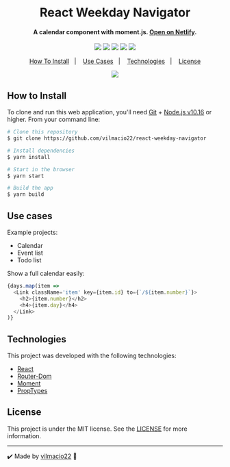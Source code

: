 <h1 align="center">React Weekday Navigator</h1>
<h4 align="center">
  A calendar component with moment.js. 
  <a href="https://vilmacio22-react-weekday-navigator.netlify.app/">Open on Netlify</a>.
</h4>
<p align="center">
  <img src="https://img.shields.io/static/v1?label=languages&message=3&color=yellow" />
  <img src="https://img.shields.io/badge/repo%20size-1.1%20MB-blue" />
  <img src="https://img.shields.io/badge/repo%20files-34-blue" />
  <img src="https://img.shields.io/github/issues/vilmacio22/app-whois" />
  <img src="https://img.shields.io/github/license/vilmacio22/react-weekday-navigator?label=licence" />
 </p>
 <p align="center">
  <a href="#how-to-install">How To Install</a>&nbsp;&nbsp;&nbsp;|&nbsp;&nbsp;&nbsp;
  <a href="#use-cases">Use Cases</a>&nbsp;&nbsp;&nbsp;|&nbsp;&nbsp;&nbsp;
  <a href="#technologies">Technologies</a>&nbsp;&nbsp;&nbsp;|&nbsp;&nbsp;&nbsp;
  <a href="#license">License</a>
</p>
<p align="center">
  <img src="https://user-images.githubusercontent.com/50785489/84575839-a2fe0200-ad86-11ea-8e39-c376f1be9253.gif">
 </p>
 
## How to Install
To clone and run this web application, you'll need [Git](https://git-scm.com) + [Node.js v10.16](https://nodejs.org/en) or higher. From your command line:

```bash
# Clone this repository
$ git clone https://github.com/vilmacio22/react-weekday-navigator

# Install dependencies
$ yarn install

# Start in the browser
$ yarn start

# Build the app
$ yarn build
```

## Use cases
Example projects:
* Calendar
* Event list
* Todo list

Show a full calendar easily:
```javascript
{days.map(item =>
  <Link className='item' key={item.id} to={`/${item.number}`}>
    <h2>{item.number}</h2>
    <h4>{item.day}</h4>
  </Link>
)}
```
## Technologies
This project was developed with the following technologies:

-  [React](https://facebook.github.io/react-native/)
-  [Router-Dom](https://github.com/ReactTraining/react-router/tree/master/packages/react-router-dom)
-  [Moment](https://momentjs.com/)
-  [PropTypes](https://github.com/facebook/prop-types)

## License
This project is under the MIT license. See the [LICENSE](https://github.com/vilmacio22/react-weekday-navigator/blob/master/LICENSE) for more information.

---

:heavy_check_mark: Made by [vilmacio22](https://github.com/vilmacio22) :wave:
